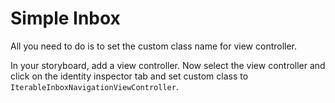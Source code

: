 # Simple Inbox

All you need to do is to set the custom class name for view controller.

In your storyboard, add a view controller. Now select the view controller and click on the identity inspector tab and set custom class to `IterableInboxNavigationViewController`.

